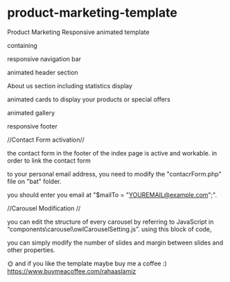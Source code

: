 # product-marketing-template
Product Marketing Responsive animated template

containing 

responsive navigation bar

animated header section

About us section including statistics display

animated cards to display your products or special offers

animated gallery

responsive footer

//Contact Form activation//

the contact form in the footer of the index page is active and workable. in order to link the contact form 

to your personal email address, you need to modify the "contacrForm.php" file on "bat" folder.

you should enter you email at "$mailTo = "YOUREMAIL@example.com";".

//Carousel Modification //

you can edit the structure of every carousel by referring to JavaScript in “components\carousel\owlCarouselSetting.js”. using this block of code,

you can simply modify the number of slides and margin between slides and other properties.


🌞
and  if you like the template maybe buy me a coffee :) 
https://www.buymeacoffee.com/rahaaslamiz

